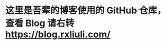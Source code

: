 # 这里是吾辈的博客使用的 GitHub 仓库，查看 Blog 请右转 <https://blog.rxliuli.com/>

<!-- 
  注：之所以放在主题的 source 目录下是因为需要不被渲染成 HTML 
  <https://xuanwo.org/2014/08/14/hexo-usual-problem/#%E5%9C%A8%E4%B8%BB%E7%9B%AE%E5%BD%95%E4%B8%8B%E6%B7%BB%E5%8A%A0-readme-md-%E6%96%87%E4%BB%B6%E6%88%96%E8%80%85html%E6%96%87%E4%BB%B6>
-->